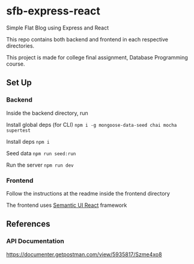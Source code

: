 # sfb-express-react

Simple Flat Blog using Express and React

This repo contains both backend and frontend in each respective directories.

This project is made for college final assignment, Database Programming course.

## Set Up

### Backend
Inside the backend directory, run

Install global deps (for CLI) `npm i -g mongoose-data-seed chai mocha supertest`

Install deps `npm i`

Seed data `npm run seed:run`

Run the server `npm run dev`

### Frontend
Follow the instructions at the readme inside the frontend directory

The frontend uses [Semantic UI React](https://react.semantic-ui.com/) framework

## References

### API Documentation

https://documenter.getpostman.com/view/5935817/Szme4xo8
